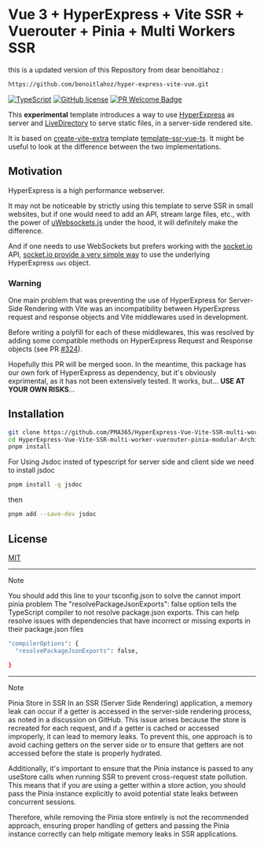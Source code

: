 # Vue 3 + HyperExpress + Vite SSR + Vuerouter + Pinia + Multi Workers SSR

this is a updated version of this Repository from dear benoitlahoz :

```sh
https://github.com/benoitlahoz/hyper-express-vite-vue.git
```

[![TypeScript](https://img.shields.io/badge/%3C%2F%3E-TypeScript-%230074c1.svg)](http://www.typescriptlang.org/) [![GitHub license](https://img.shields.io/github/license/Naereen/StrapDown.js.svg)](https://github.com/Naereen/StrapDown.js/blob/master/LICENSE) [![PR Welcome Badge](https://badgen.net/https/pr-welcome-badge.vercel.app/api/badge/sinchang/pr-welcome-badge)](https://github.com/benoitlahoz/hyper-express-vite-vue/issues?q=archived:false+is:issue+is:open+sort:updated-desc+label%3A%22help%20wanted%22%2C%22good%20first%20issue%22)

This **experimental** template introduces a way to use [HyperExpress](https://github.com/kartikk221/hyper-express) as server and [LiveDirectory](https://github.com/kartikk221/live-directory) to serve static files, in a server-side rendered site.

It is based on [create-vite-extra](https://github.com/bluwy/create-vite-extra/tree/master) template [template-ssr-vue-ts](https://github.com/bluwy/create-vite-extra/tree/master/template-ssr-vue-ts). It might be useful to look at the difference between the two implementations.

## Motivation

HyperExpress is a high performance webserver.

It may not be noticeable by strictly using this template to serve SSR in small websites, but if one would need to add an API, stream large files, etc., with the power of [uWebsockets.js](https://github.com/uNetworking/uWebSockets.js) under the hood, it will definitely make the difference.

And if one needs to use WebSockets but prefers working with the [socket.io](https://socket.io/) API, [socket.io provide a very simple way](https://socket.io/docs/v4/server-api/#serverattachappapp-options) to use the underlying HyperExpress `uws` object.

### Warning

One main problem that was preventing the use of HyperExpress for Server-Side Rendering with Vite was an incompatibility between HyperExpress request and response objects and Vite middlewares used in development.

Before writing a polyfill for each of these middlewares, this was resolved by adding some compatible methods on HyperExpress Request and Response objects (see PR [#324](https://github.com/kartikk221/hyper-express/pull/327#issue-2722812184)).

Hopefully this PR will be merged soon.
In the meantime, this package has our own fork of HyperExpress as dependency, but it's obviously exprimental, as it has not been extensively tested. It works, but... **USE AT YOUR OWN RISKS**...

## Installation

```sh
git clone https://github.com/PMA365/HyperExpress-Vue-Vite-SSR-multi-worker-vuerouter-pinia-modular-Architecture.git
cd HyperExpress-Vue-Vite-SSR-multi-worker-vuerouter-pinia-modular-Architecture
pnpm install
```

For Using Jsdoc insted of typescript for server side and client side
we need to install jsdoc

```sh
pnpm install -g jsdoc

```

then

```sh
pnpm add --save-dev jsdoc

```

## License

[MIT](./LICENSE)

---

> [!NOTE]
> You should add this line to your tsconfig.json
> to solve the cannot import pinia problem
> The "resolvePackageJsonExports": false option tells the TypeScript compiler to not resolve package.json exports.
> This can help resolve issues with dependencies that have incorrect or missing exports in their package.json files

```bash
"compilerOptions": {
  "resolvePackageJsonExports": false,

}
```

---

> [!NOTE]

Pinia Store in SSR
In an SSR (Server Side Rendering) application, a memory leak can occur if a getter is accessed in the server-side rendering process, as noted in a discussion on GitHub.
This issue arises because the store is recreated for each request, and if a getter is cached or accessed improperly, it can lead to memory leaks. To prevent this, one approach is to avoid caching getters on the server side or to ensure that getters are not accessed before the state is properly hydrated.

Additionally, it's important to ensure that the Pinia instance is passed to any useStore calls when running SSR to prevent cross-request state pollution.
This means that if you are using a getter within a store action, you should pass the Pinia instance explicitly to avoid potential state leaks between concurrent sessions.

Therefore, while removing the Pinia store entirely is not the recommended approach, ensuring proper handling of getters and passing the Pinia instance correctly can help mitigate memory leaks in SSR applications.
